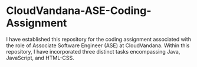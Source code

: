 # CloudVandana-ASE-Coding-Assignment
I have established this repository for the coding assignment associated with the role of Associate Software Engineer (ASE) at CloudVandana. Within this repository, I have incorporated three distinct tasks encompassing Java, JavaScript, and HTML-CSS.
